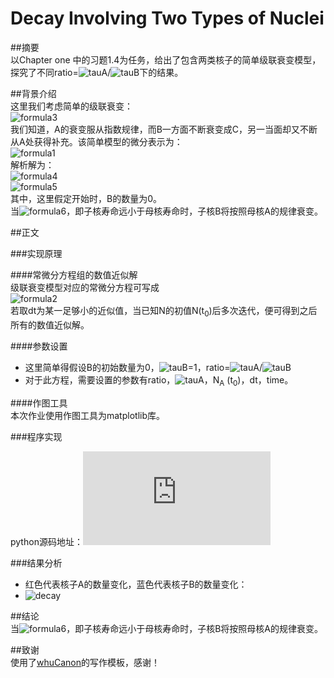 
# Decay Involving Two Types of Nuclei

##摘要  
以Chapter one 中的习题1.4为任务，给出了包含两类核子的简单级联衰变模型，探究了不同ratio=![tauA](https://github.com/SmallGuoguo/computationalphysics_N2013301020033/blob/master/chapter1/resources/tauA.png)/![tauB](https://github.com/SmallGuoguo/computationalphysics_N2013301020033/blob/master/chapter1/resources/tauB.png)下的结果。

##背景介绍  
这里我们考虑简单的级联衰变：  
![formula3](https://github.com/SmallGuoguo/computationalphysics_N2013301020033/blob/master/chapter1/resources/formula3.png)  
我们知道，A的衰变服从指数规律，而B一方面不断衰变成C，另一当面却又不断从A处获得补充。该简单模型的微分表示为：  
![formula1](https://github.com/SmallGuoguo/computationalphysics_N2013301020033/blob/master/chapter1/resources/formula1.png)  
解析解为：  
![formula4](https://github.com/SmallGuoguo/computationalphysics_N2013301020033/blob/master/chapter1/resources/formula4.png)  
![formula5](https://github.com/SmallGuoguo/computationalphysics_N2013301020033/blob/master/chapter1/resources/formula5.png)  
其中，这里假定开始时，B的数量为0。  
当![formula6](https://github.com/SmallGuoguo/computationalphysics_N2013301020033/blob/master/chapter1/resources/formula6.png)，即子核寿命远小于母核寿命时，子核B将按照母核A的规律衰变。  

##正文  

###实现原理  

####常微分方程组的数值近似解   
级联衰变模型对应的常微分方程可写成   
![formula2](https://github.com/SmallGuoguo/computationalphysics_N2013301020033/blob/master/chapter1/resources/formula2.png)  
若取dt为某一足够小的近似值，当已知N的初值N(t<sub>0</sub>)后多次迭代，便可得到之后所有的数值近似解。  

####参数设置  
- 这里简单得假设B的初始数量为0，![tauB](https://github.com/SmallGuoguo/computationalphysics_N2013301020033/blob/master/chapter1/resources/tauB.png)=1，ratio=![tauA](https://github.com/SmallGuoguo/computationalphysics_N2013301020033/blob/master/chapter1/resources/tauA.png)/![tauB](https://github.com/SmallGuoguo/computationalphysics_N2013301020033/blob/master/chapter1/resources/tauB.png)
- 对于此方程，需要设置的参数有ratio，![tauA](https://github.com/SmallGuoguo/computationalphysics_N2013301020033/blob/master/chapter1/resources/tauA.png)，N<sub>A</sub> (t<sub>0</sub>)，dt，time。  
  

####作图工具  
本次作业使用作图工具为matplotlib库。

###程序实现  

python源码地址：![decay](https://github.com/SmallGuoguo/computationalphysics_N2013301020033/blob/master/chapter1/decay.py)

###结果分析  
- 红色代表核子A的数量变化，蓝色代表核子B的数量变化：
- ![decay](https://github.com/SmallGuoguo/computationalphysics_N2013301020033/blob/master/chapter1/resources/decay.gif)


##结论  
当![formula6](https://github.com/SmallGuoguo/computationalphysics_N2013301020033/blob/master/chapter1/resources/formula6.png)，即子核寿命远小于母核寿命时，子核B将按照母核A的规律衰变。  


##致谢  
使用了[whuCanon](https://github.com/whuCanon/computationalphysics_N2013301020085/blob/master/chapter1/README.md)的写作模板，感谢！
